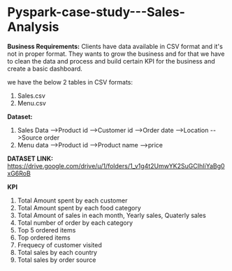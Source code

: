 # Pyspark-case-study---Sales-Analysis

**Business Requirements:**
Clients have data available in CSV format and it's not in proper format. They wants to grow the business and for that we have to clean the data and process and build certain KPI for the business and create a basic dashboard.

we have the below 2 tables in CSV formats:
1. Sales.csv
2. Menu.csv 

**Dataset:**
1. Sales Data 
-->Product id 
-->Customer id 
-->Order date 
-->Location 
-->Source order 
2. Menu data 
-->Product id 
-->Product name 
-->price

**DATASET LINK:** https://drive.google.com/drive/u/1/folders/1_v1g4t2UmwYK2SuGCIhIiYaBg0xG6RoB

**ΚΡΙ**
1. Total Amount spent by each customer
2. Total Amount spent by each food category
3. Total Amount of sales in each month, Yearly sales, Quaterly sales
4. Total number of order by each category
5. Top 5 ordered items
6. Top ordered items
7. Frequecy of customer visited
8. Total sales by each country
9. Total sales by order source
